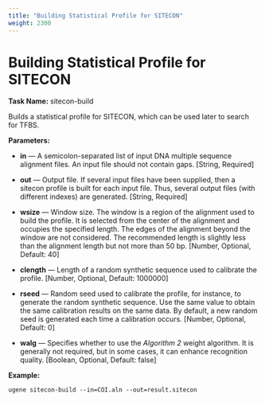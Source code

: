 ```yaml
---
title: "Building Statistical Profile for SITECON"
weight: 2300
---
```


# Building Statistical Profile for SITECON

**Task Name:** sitecon-build

Builds a statistical profile for SITECON, which can be used later to search for TFBS.

**Parameters:**

- **in** — A semicolon-separated list of input DNA multiple sequence alignment files. An input file should not contain gaps. \[String, Required\]

- **out** — Output file. If several input files have been supplied, then a sitecon profile is built for each input file. Thus, several output files (with different indexes) are generated. \[String, Required\]

- **wsize** — Window size. The window is a region of the alignment used to build the profile. It is selected from the center of the alignment and occupies the specified length. The edges of the alignment beyond the window are not considered. The recommended length is slightly less than the alignment length but not more than 50 bp. \[Number, Optional, Default: 40\]

- **clength** — Length of a random synthetic sequence used to calibrate the profile. \[Number, Optional, Default: 1000000\]

- **rseed** — Random seed used to calibrate the profile, for instance, to generate the random synthetic sequence. Use the same value to obtain the same calibration results on the same data. By default, a new random seed is generated each time a calibration occurs. \[Number, Optional, Default: 0\]

- **walg** — Specifies whether to use the _Algorithm 2_ weight algorithm. It is generally not required, but in some cases, it can enhance recognition quality. \[Boolean, Optional, Default: false\]

**Example:**

```
ugene sitecon-build --in=COI.aln --out=result.sitecon